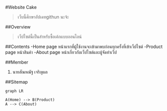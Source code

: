 #Website Cake 
>เว็บนี้ศึกษาอัปเดทgithun นะจ้ะ

##Overview
>เว็ปไซต์นี้เป็นสำหรับซื้อเค้กแบบออนไลน์

##Contents
-Home page
หน้าแรกที่ผู้ใช้งานจะเข้ามาพบก่อนทุกครั้งที่เข้าเว็ปไซต์
-Product page
หน้าสินค้า
-About page
หน้าเกี่ยวกับเว็ปไซต์และผู้จัดทำเว็ป

##Member

 1. นายสัณหณัฐ เจริญผล 


##Sitemap
```mermaid
graph LR

A(Home) --> B(Product)
A --> C(About)

